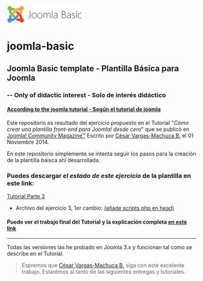 <img src="https://raw.githubusercontent.com/rumpmx/joomla-basic/master/img/logo.png" data-canonical-src="https://raw.githubusercontent.com/rumpmx/joomla-basic/master/img/logo.png" width="200" height="50" />

# joomla-basic
## Joomla Basic template - Plantilla Básica para Joomla
### -- Only of didactic interest - Solo de interés didáctico
#### [According to the joomla tutorial - Según el tutorial de joomla](https://magazine.joomla.org/es/ediciones-anteriores/noviembre-2014/item/2377-como-crear-una-plantilla-front-end-para-joomla-desde-cero-parte-1)

Este repositorio es resultado del ejercicio propuesto en el Tutorial "_Cómo crear una plantilla front-end para Joomla! desde cero_" que se publicó en [Joomla! Community Magazine™](https://magazine.joomla.org/es) Escrito por [César Vargas-Machuca B.](http://twitter.com/WebCamayoc) el 01 Noviembre 2014.

En este repositorio simplemente se intenta seguir los pasos para la creación de la plantilla báisca ahí desarrollada.

### Puedes descargar *el estado de este ejercicio* de la plantilla en este link:

[Tutorial Parte 3](https://magazine.joomla.org/es/ediciones-anteriores/noviembre-2014/item/2378-como-crear-una-plantilla-front-end-para-joomla-desde-cero-parte-2)

- Archivo del ejercicio 3, 1er cambio: [(añade scripts php en head)](https://github.com/rumpmx/joomla-basic/archive/3raParte-1.zip)

#### Puede ver el trabajo final del Tutorial y la explicación completa [en este link](https://github.com/rumpmx/joomla-basic/)

---

Todas las versiones las he probado en Joomla 3.x y funcionan tal como se describe en el Tutorial.

> Espremos que [César Vargas-Machuca B.](http://twitter.com/WebCamayoc) siga con este excelente trabajo. Estarémos al tanto de las siguientes entregas y tutoriales.